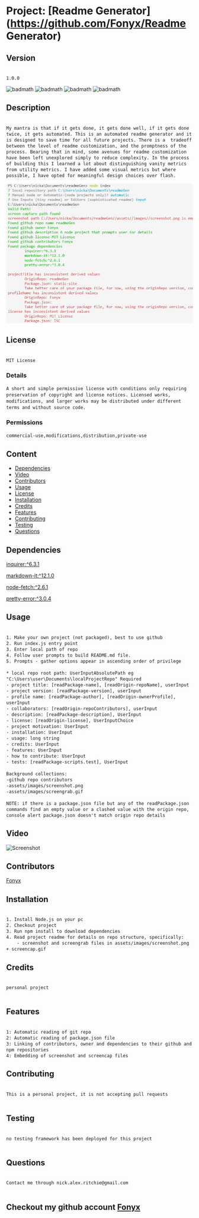 # Project: [Readme Generator](https://github.com/Fonyx/Readme Generator)

## Version

```

1.0.0  

```

![badmath](https://img.shields.io/github/license/Fonyx/readmeGen)  ![badmath](https://img.shields.io/github/languages/count/Fonyx/readmeGen)  ![badmath](https://img.shields.io/github/commit-activity/m/Fonyx/readmeGen)  ![badmath](https://img.shields.io/github/contributors/Fonyx/readmeGen)  

## Description

```

My mantra is that if it gets done, it gets done well, if it gets done twice, it gets automated. This is an automated readme generator and it is designed to save time for all future projects. There is a  tradeoff between the level of readme customization, and the promptness of the process. Bearing that in mind, some avenues for readme customization have been left unexplored simply to reduce complexity. In the process of building this I learned a lot about distinguishing vanity metrics from utility metrics. I have added some visual metrics but where possible, I have opted for meaningful design choices over flash.  

```

![Alt text](https://github.com/Fonyx/readmeGen/blob/main/assets/images/screenshot.PNG?raw=true "project screenshot")  

## License

```

MIT License  

```



### Details  

```A short and simple permissive license with conditions only requiring preservation of copyright and license notices. Licensed works, modifications, and larger works may be distributed under different terms and without source code.  ```

### Permissions  

```commercial-use,modifications,distribution,private-use  ```

## Content 

- [Dependencies](#dependencies)
- [Video](#video)
- [Contributors](#contributors)
- [Usage](#usage)
- [License](#license)
- [Installation](#installation)
- [Credits](#credits)
- [Features](#features)
- [Contributing](#contributing)
- [Testing](#testing)
- [Questions](#questions)




## Dependencies  

[inquirer:^6.3.1](https://www.npmjs.com/package/inquirer)

[markdown-it:^12.1.0](https://www.npmjs.com/package/markdown-it)

[node-fetch:^2.6.1](https://www.npmjs.com/package/node-fetch)

[pretty-error:^3.0.4](https://www.npmjs.com/package/pretty-error)



## Usage

```

1. Make your own project (not packaged), best to use github
2. Run index.js entry point
3. Enter local path of repo
4. Follow user prompts to build README.md file.
5. Prompts - gather options appear in ascending order of privilege

* local repo root path: UserInputAbsolutePath eg "C:\Users\user\Documents\localProjectRepo" Required   
- project title: [readPackage-name], [readOrigin-repoName], userInput  
- project version: [readPackage-version], userInput  
- profile name: [readPackage-author], [readOrigin-ownerProfile], userInput  
- collaborators: [readOrigin-repoContributors], userInput  
- description: [readPackage-description], UserInput    
- license: [readOrigin-license], UserInputChoice  
- project motivation: UserInput 
- installation: UserInput  
- usage: long string  
- credits: UserInput   
- features: UserInput  
- how to contribute: UserInput    
- tests: [readPackage-scripts.test], UserInput

Background collections:
-github repo contributors
-assets/images/screenshot.png
-assets/images/screengrab.gif 

NOTE: if there is a package.json file but any of the readPackage.json commands find an empty value or a clashed value with the origin repo, console alert package.json doesn't match origin repo details  

```

## Video

![Screenshot](https://github.com/Fonyx/readmeGen/blob/main/assets/images/screencap.gif?raw=true "usage screencap")  

## Contributors 

[Fonyx](https://github.com/Fonyx)

## Installation

```

1. Install Node.js on your pc
2. Checkout project
3. Run npm install to download dependencies
4. Read project readme for details on repo structure, specifically:
	- screenshot and screengrab files in assets/images/screenshot.png + screencap.gif  

```

## Credits

```

personal project
  

```

## Features

```

1: Automatic reading of git repo
2: Automatic reading of package.json file
3: Linking of contributors, owner and dependencies to their github and npm repositories
4: Embedding of screenshot and screencap files  

```

## Contributing

```

This is a personal project, it is not accepting pull requests
  

```

## Testing

```

no testing framework has been deployed for this project
  

```

## Questions

```

Contact me through nick.alex.ritchie@gmail.com
  

```



## Checkout my github account [Fonyx](https://github.com/Fonyx)



